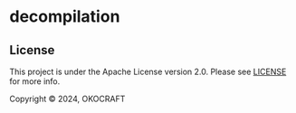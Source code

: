 # decompilation

## License

This project is under the Apache License version 2.0. Please see [LICENSE](LICENSE) for more info.

Copyright © 2024, OKOCRAFT
